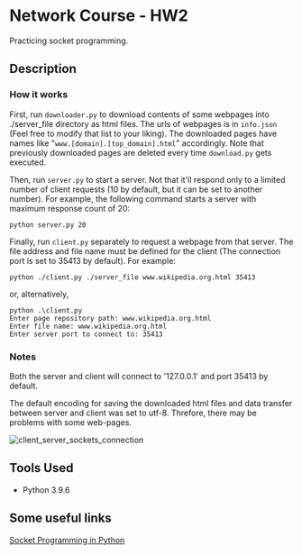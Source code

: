 # Network Course - HW2

Practicing socket programming.

## Description

### **How it works**

First, run ```downloader.py``` to download contents of some webpages into ./server_file directory as html files. The urls of webpages is in ```info.json``` (Feel free to modify that list to your liking). The downloaded pages have names like "```www.[domain].[top_domain].html```" accordingly. Note that previously downloaded pages are deleted every time ```download.py``` gets executed.

Then, run ```server.py``` to start a server. Not that it'll respond only to a limited number of client requests (10 by default, but it can be set to another number). For example, the following command starts a server with maximum response count of 20:
```shell
python server.py 20
```

Finally, run ```client.py``` separately to request a webpage from that server. The file address and file name must be defined for the client (The connection port is set to 35413 by default). For example:
```shell
python ./client.py ./server_file www.wikipedia.org.html 35413
```

or, alternatively,

```shell
python .\client.py
Enter page repository path: www.wikipedia.org.html
Enter file name: www.wikipedia.org.html
Enter server port to connect to: 35413
```

### **Notes**

Both the server and client will connect to '127.0.0.1' and port 35413 by default.

The default encoding for saving the downloaded html files and data transfer between server and client was set to utf-8. Threfore, there may be problems with some web-pages.

![client_server_sockets_connection](https://files.realpython.com/media/sockets-tcp-flow.1da426797e37.jpg)

## Tools Used
* Python 3.9.6

## Some useful links
[Socket Programming in Python](https://realpython.com/python-sockets/)